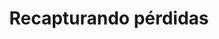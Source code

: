 ---
title: Recapturando pérdidas
description: Las grandes pérdidas son difíciles de recuperar.
published_at: 2022-07-18
external_url: https://newsletter.perrodinero.blog/issues/recapturando-perdidas-1269671
cover_path: img/newsletters/recuperacion_de_perdidas.png
cover_alt: Nina y Alyx creyendo que les daré café.
---